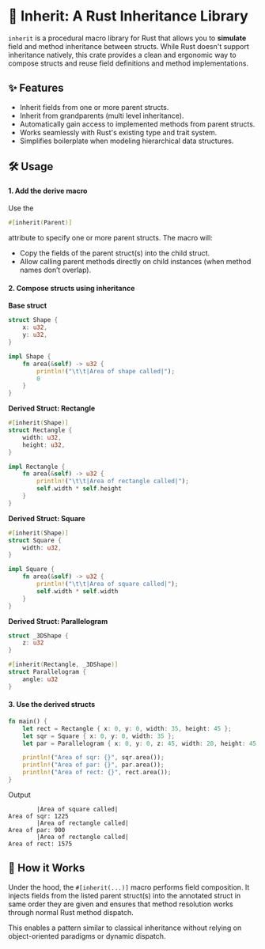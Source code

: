 # 🧬 Inherit: A Rust Inheritance Library

`inherit` is a procedural macro library for Rust that allows you to **simulate** field and method inheritance between structs. While Rust doesn't support inheritance natively, this crate provides a clean and ergonomic way to compose structs and reuse field definitions and method implementations.

## ✨ Features
- Inherit fields from one or more parent structs.
- Inherit from grandparents (multi level inheritance).
- Automatically gain access to implemented methods from parent structs.
- Works seamlessly with Rust's existing type and trait system.
- Simplifies boilerplate when modeling hierarchical data structures.

## 🛠️ Usage
#### 1. Add the derive macro
Use the

```rust
#[inherit(Parent)]
```
attribute to specify one or more parent structs. The macro will:

- Copy the fields of the parent struct(s) into the child struct.
- Allow calling parent methods directly on child instances (when method names don’t overlap).

#### 2. Compose structs using inheritance

**Base struct**
```rust
struct Shape {
    x: u32,
    y: u32,
}

impl Shape {
    fn area(&self) -> u32 {
        println!("\t\t|Area of shape called|");
        0
    }
}
```

**Derived Struct: Rectangle**
```rust
#[inherit(Shape)]
struct Rectangle {
    width: u32,
    height: u32,
}

impl Rectangle {
    fn area(&self) -> u32 {
        println!("\t\t|Area of rectangle called|");
        self.width * self.height
    }
}
```

**Derived Struct: Square**
```rust
#[inherit(Shape)]
struct Square {
    width: u32,
}

impl Square {
    fn area(&self) -> u32 {
        println!("\t\t|Area of square called|");
        self.width * self.width
    }
}
```

**Derived Struct: Parallelogram**
```rust
struct _3DShape {
    z: u32
}

#[inherit(Rectangle, _3DShape)]
struct Parallelogram {
    angle: u32
}
```

#### 3. Use the derived structs
```rust
fn main() {
    let rect = Rectangle { x: 0, y: 0, width: 35, height: 45 };
    let sqr = Square { x: 0, y: 0, width: 35 };
    let par = Parallelogram { x: 0, y: 0, z: 45, width: 20, height: 45, angle: 45 };

    println!("Area of sqr: {}", sqr.area());
    println!("Area of par: {}", par.area());
    println!("Area of rect: {}", rect.area());
}
```

Output
```
        |Area of square called|
Area of sqr: 1225
		|Area of rectangle called|
Area of par: 900
		|Area of rectangle called|
Area of rect: 1575
```


## 🔬 How it Works
Under the hood, the `#[inherit(...)]` macro performs field composition. It injects fields from the listed parent struct(s) into the annotated struct in same order they are given and ensures that method resolution works through normal Rust method dispatch.

This enables a pattern similar to classical inheritance without relying on object-oriented paradigms or dynamic dispatch.
